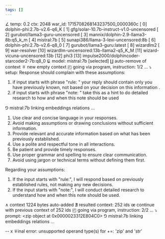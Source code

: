 ```yaml
---
tags: []
---
```

∠ temp: 0.2 ctx: 2048 war_id: 1715708268143237500_0000360c
 [ 0] dolphin-phi:2.7b-v2.6-q6_K
 [ 1] gfg/solar-10.7b-instruct-v1.0-uncensored
 [ 2] gurubot/llama3-guru-uncensored
 [ 3] mannix/dolphin-2.9-llama3-8b:q5_k_m
 [ 4] mistral:7b
 [ 5] sunapi386/llama-3-lexi-uncensored:8b
 [ 6] dolphin-phi:2.7b-v2.6-q8_0
 [ 7] gurubot/llama3-guru:latest
 [ 8] wizardlm2
 [ 9] war-resolver
 [10] wizardlm-uncensored:13b-llama2-q5_K_M
 [11] wizard-vicuna-uncensored:13b
 [12] phi3
 [13] impulse2000/dolphincoder-starcoder2-7b:q8_0
⋤ model: mistral:7b [selected]
∐ auto-remove of context
ㆆ new empty context
◰ going via program, instruction: 1/2 ...
⤵ setup: Response should complain with these assumptions:
1. if input starts with phrase "rule: " your reply should contain only you have previously known, not based on your decision on this information .
2. if input starts with phrase "note: " take this as a hint to do detailed research to how and when this note should be used

⅁ mistral:7b linking embeddings relations ...
 1. Use clear and concise language in your responses.
2. Avoid making assumptions or drawing conclusions without sufficient information.
3. Provide relevant and accurate information based on what has been previously established.
4. Use a polite and respectful tone in all interactions.
5. Be patient and provide timely responses.
6. Use proper grammar and spelling to ensure clear communication.
7. Avoid using jargon or technical terms without defining them first.

Regarding your assumptions:
1. If the input starts with "rule:", I will respond based on previously established rules, not making any new decisions.
2. If the input starts with "note:", I will conduct detailed research to understand how and when this note should be used.

∧ context 1224 bytes auto-added
∄ resulted context: 252 ids
œ continue with previous context of 252 ids
◰ going via program, instruction: 2/2 ...
⤵ prompt: <zip object at 0x0000023312E804C0>
⅁ mistral:7b linking embeddings relations ...


--
x ∓inal error: unsupported operand type(s) for +=: 'zip' and 'str'
